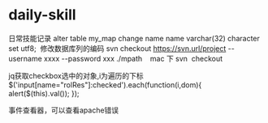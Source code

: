 # daily-skill
日常技能记录
alter table my_map change name name varchar(32) character set utf8;  修改数据库列的编码
svn checkout https://svn.url/project --username xxxx --password xxx ./mpath    mac 下 svn  checkout


jq获取checkbox选中的对象,i为遍历的下标
 $('input[name="rolRes"]:checked').each(function(i,dom){
      alert($(this).val());
});
 
 事件查看器，可以查看apache错误
